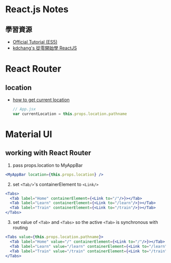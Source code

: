 # React.js Notes

## 學習資源

* [Official Tutorial (ES5)](https://facebook.github.io/react/docs/tutorial.html)
* [kdchang's 從零開始學 ReactJS](https://github.com/kdchang/reactjs101)



# React Router

## location

* [how to get current location](http://stackoverflow.com/questions/35031911/how-to-get-current-route-in-react-router-2-0-0-rc5)
  
  ```js
  // App.jsx
  var currentLocation = this.props.location.pathname
  ```


# Material UI

## working with React Router

1. pass props.location to MyAppBar

  ```jsx
  <MyAppBar location={this.props.location} />
  ```

2. set ```<Tab/>```'s containerElement to ```<Link/>```

  ```jsx
  <Tabs>
    <Tab label="Home" containerElement={<Link to="/"/>}></Tab>
    <Tab label="Learn" containerElement={<Link to="/learn"/>}></Tab>
    <Tab label="Train" containerElement={<Link to="/train"/>}></Tab>
  </Tabs>
  ```

3. set value of ```<Tab>``` and ```<Tabs>``` so the active ```<Tab>``` is synchronous with routing

  ```jsx
  <Tabs value={this.props.location.pathname}>
    <Tab label="Home" value="/" containerElement={<Link to="/"/>}></Tab>
    <Tab label="Learn" value="/learn" containerElement={<Link to="/learn"/>}></Tab>
    <Tab label="Train" value="/train" containerElement={<Link to="/train"/>}></Tab>
  </Tabs>
  ```

